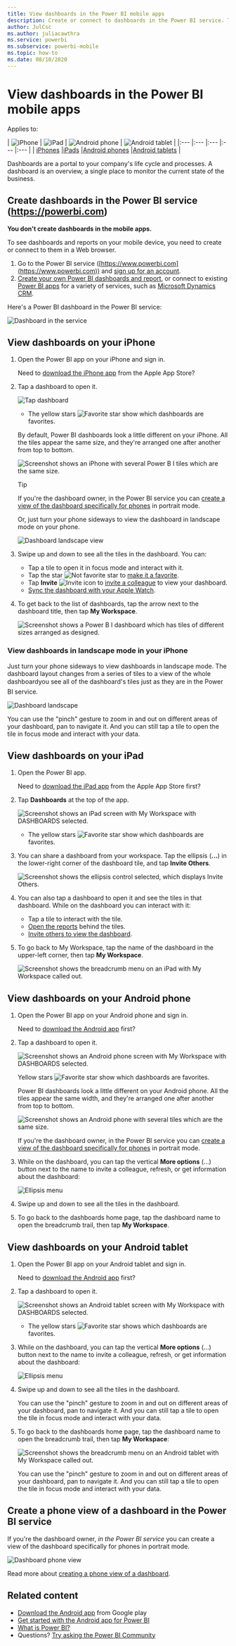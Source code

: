 ```yaml
---
title: View dashboards in the Power BI mobile apps
description: Create or connect to dashboards in the Power BI service. Then view them in the Power BI mobile apps.
author: JulCsc
ms.author: juliacawthra
ms.service: powerbi
ms.subservice: powerbi-mobile
ms.topic: how-to
ms.date: 08/10/2020
---
```

# View dashboards in the Power BI mobile apps
Applies to:

| ![iPhone](./media/mobile-apps-view-dashboard/iphone-logo-50-px.png) | ![iPad](./media/mobile-apps-view-dashboard/ipad-logo-50-px.png) | ![Android phone](./media/mobile-apps-view-dashboard/android-phone-logo-50-px.png) | ![Android tablet](./media/mobile-apps-view-dashboard/android-tablet-logo-50-px.png) | 
|:--- |:--- |:--- |:--- |:--- |
| [iPhones](mobile-apps-view-dashboard.md#view-dashboards-on-your-iphone) |[iPads](mobile-apps-view-dashboard.md#view-dashboards-on-your-ipad) |[Android phones](mobile-apps-view-dashboard.md#view-dashboards-on-your-android-phone) |[Android tablets](mobile-apps-view-dashboard.md#view-dashboards-on-your-android-tablet) |

Dashboards are a portal to your company's life cycle and processes. A dashboard is an overview, a single place to monitor the current state of the business.

## Create dashboards in the Power BI service (https://powerbi.com)
**You don't create dashboards in the mobile apps.** 

To see dashboards and reports on your mobile device, you need to create or connect to them in a Web browser. 

1. Go to the Power BI service ([https://www.powerbi.com](https://www.powerbi.com)) and [sign up for an account](../../fundamentals/service-self-service-signup-for-power-bi.md).
2. [Create your own Power BI dashboards and report](../../fundamentals/service-get-started.md), or connect to existing [Power BI apps](../../connect-data/service-connect-to-services.md) for a variety of services, such as [Microsoft Dynamics CRM](../../connect-data/service-connect-to-services.md).

Here's a Power BI dashboard in the Power BI service:

![Dashboard in the service](./media/mobile-apps-view-dashboard/power-bi-service-dashboard-sm.png)

## View dashboards on your iPhone
1. Open the Power BI app on your iPhone and sign in.
   
   Need to [download the iPhone app](https://go.microsoft.com/fwlink/?LinkId=522062) from the Apple App Store?
2. Tap a dashboard to open it.  
   
    ![Tap dashboard](./media/mobile-apps-view-dashboard/power-bi-iphone-dashboard-home.png)
   
   * The yellow stars ![Favorite star](././././media/mobile-apps-view-dashboard/power-bi-mobile-yes-favorite-icon.png) show which dashboards are favorites.
   
   By default, Power BI dashboards look a little different on your iPhone. All the tiles appear the same size, and they're arranged one after another from top to bottom.
   
    ![Screenshot shows an iPhone with several Power B I tiles which are the same size.](./media/mobile-apps-view-dashboard/power-bi-iphone-dashboard-portrait.png)
   
   > [!TIP]
   > If you're the dashboard owner, in the Power BI service you can [create a view of the dashboard specifically for phones](../../create-reports/service-create-dashboard-mobile-phone-view.md) in portrait mode. 
   > 
   > 
   
    Or, just turn your phone sideways to view the dashboard in landscape mode on your phone.
   
    ![Dashboard landscape view](././media/mobile-apps-view-dashboard/power-bi-iphone-dashboard-landscape.png)
3. Swipe up and down to see all the tiles in the dashboard. You can:
   
   * Tap a tile to open it in focus mode and interact with it.
   * Tap the star ![Not favorite star](././media/mobile-apps-view-dashboard/power-bi-mobile-not-favorite-icon.png) to [make it a favorite](end-user-favorite.md#mobile).
   * Tap **Invite** ![Invite icon](./media/mobile-apps-view-dashboard/pbi_ipad_shareiconblk.png) to [invite a colleague](mobile-share-dashboard-from-the-mobile-apps.md) to view your dashboard.
   * [Sync the dashboard with your Apple Watch](mobile-apple-watch.md).
4. To get back to the list of dashboards, tap the arrow next to the dashboard title, then tap **My Workspace**.
   
   ![Screenshot shows a Power B I dashboard which has tiles of different sizes arranged as designed.](./media/mobile-apps-view-dashboard/power-bi-iphone-breadcrumb.png)

### View dashboards in landscape mode in your iPhone
Just turn your phone sideways to view dashboards in landscape mode. The dashboard layout changes from a series of tiles to a view of the whole dashboard&#151;you see all of the dashboard's tiles just as they are in the Power BI service.

![Dashboard landscape](././media/mobile-apps-view-dashboard/power-bi-iphone-dashboard-landscape.png)

You can use the "pinch" gesture to zoom in and out on different areas of your dashboard, pan to navigate it. And you can still tap a tile to open the tile in focus mode and interact with your data.

## View dashboards on your iPad
1. Open the Power BI app.
   
   Need to [download the iPad app](https://go.microsoft.com/fwlink/?LinkId=522062) from the Apple App Store first?
2. Tap **Dashboards** at the top of the app.  
   
   ![Screenshot shows an iPad screen with My Workspace with DASHBOARDS selected.](./media/mobile-apps-view-dashboard/power-bi-ipad-dashboard-home.png)
   
   * The yellow stars ![Favorite star](././././media/mobile-apps-view-dashboard/power-bi-mobile-yes-favorite-icon.png) show which dashboards are favorites.

3. You can share a dashboard from your workspace. Tap the ellipsis (**...**) in the lower-right corner of the dashboard tile, and tap **Invite Others**.
   
   ![Screenshot shows the ellipsis control selected, which displays Invite Others.](./media/mobile-apps-view-dashboard/power-bi-ipad-tile-invite-others.png)
4. You can also tap a dashboard to open it and see the tiles in that dashboard. While on the dashboard you can interact with it:
   
   * Tap a tile to interact with the tile.
   * [Open the reports](mobile-reports-in-the-mobile-apps.md) behind the tiles.
   * [Invite others to view the dashboard](mobile-share-dashboard-from-the-mobile-apps.md).
5. To go back to My Workspace, tap the name of the dashboard in the upper-left corner, then tap **My Workspace**.
   
   ![Screenshot shows the breadcrumb menu on an iPad with My Workspace called out.](./media/mobile-apps-view-dashboard/power-bi-dashboard-breadcrumb.png)

## View dashboards on your Android phone
1. Open the Power BI app on your Android phone and sign in.
   
   Need to [download the Android app](https://go.microsoft.com/fwlink/?LinkID=544867) first?
2. Tap a dashboard to open it.   
   
   ![Screenshot shows an Android phone screen with My Workspace with DASHBOARDS selected.](./media/mobile-apps-view-dashboard/power-bi-android-dashboards.png)

    Yellow stars ![Favorite star](././././media/mobile-apps-view-dashboard/power-bi-mobile-yes-favorite-icon.png) show which dashboards are favorites. 

    Power BI dashboards look a little different on your Android phone. All the tiles appear the same width, and they're arranged one after another from top to bottom.

    ![Screenshot shows an Android phone with several tiles which are the same size.](./media/mobile-apps-view-dashboard/pbi_andr_dash.png)

    If you're the dashboard owner, in the Power BI service you can [create a view of the dashboard specifically for phones](../../create-reports/service-create-dashboard-mobile-phone-view.md) in portrait mode. 

1. While on the dashboard, you can tap the vertical **More options** (...) button next to the name to invite a colleague, refresh, or get information about the dashboard:
   
   ![Ellipsis menu](././media/mobile-apps-view-dashboard/pbi_andr_dashellipsis.png)
2. Swipe up and down to see all the tiles in the dashboard. 
3. To go back to the dashboards home page, tap the dashboard name to open the breadcrumb trail, then tap **My Workspace**.   

## View dashboards on your Android tablet
1. Open the Power BI app on your Android tablet and sign in.
   
   Need to [download the Android app](https://go.microsoft.com/fwlink/?LinkID=544867) first?
2. Tap a dashboard to open it.   
   
   ![Screenshot shows an Android tablet screen with My Workspace with DASHBOARDS selected.](./media/mobile-apps-view-dashboard/power-bi-android-tablet-dashboard-home.png)
   
   * The yellow stars ![Favorite star](././././media/mobile-apps-view-dashboard/power-bi-mobile-yes-favorite-icon.png) shows which dashboards are favorites. 

3. While on the dashboard, you can tap the vertical **More options** (...) button next to the name to invite a colleague, refresh, or get information about the dashboard:
   
   ![Ellipsis menu](././media/mobile-apps-view-dashboard/pbi_andr_dashellipsis.png)
4. Swipe up and down to see all the tiles in the dashboard. 
   
   You can use the "pinch" gesture to zoom in and out on different areas of your dashboard, pan to navigate it. And you can still tap a tile to open the tile in focus mode and interact with your data.
5. To go back to the dashboards home page, tap the dashboard name to open the breadcrumb trail, then tap **My Workspace**:
   
    ![Screenshot shows the breadcrumb menu on an Android tablet with My Workspace called out.](./media/mobile-apps-view-dashboard/power-bi-android-tablet-breadcrumb.png)

    You can use the "pinch" gesture to zoom in and out on different areas of your dashboard, pan to navigate it. And you can still tap a tile to open the tile in focus mode and interact with your data.

## Create a phone view of a dashboard in the Power BI service
If you're the dashboard owner, *in the Power BI service* you can create a view of the dashboard specifically for phones in portrait mode. 

![Dashboard phone view](./media/mobile-apps-view-dashboard/power-bi-phone-dashboard-in-progress.png)

Read more about [creating a phone view of a dashboard](../../create-reports/service-create-dashboard-mobile-phone-view.md).

## Related content

* [Download the Android app](https://go.microsoft.com/fwlink/?LinkID=544867) from Google play  
* [Get started with the Android app for Power BI](mobile-android-app-get-started.md)  
* [What is Power BI?](../../fundamentals/power-bi-overview.md)
* Questions? [Try asking the Power BI Community](https://community.powerbi.com/)
